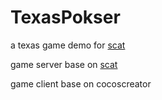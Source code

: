 # TexasPokser 
a texas game demo for [scat](https://github.com/Activity00/Scat) 

game server base on [scat](https://github.com/Activity00/Scat)

game client base on cocoscreator  
